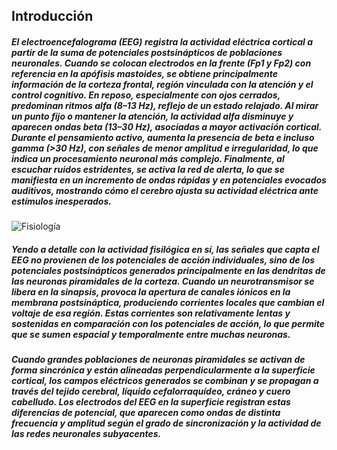 ## Introducción
##### El electroencefalograma (EEG) registra la actividad eléctrica cortical a partir de la suma de potenciales postsinápticos de poblaciones neuronales. Cuando se colocan electrodos en la frente (Fp1 y Fp2) con referencia en la apófisis mastoides, se obtiene principalmente información de la corteza frontal, región vinculada con la atención y el control cognitivo. En reposo, especialmente con ojos cerrados, predominan ritmos alfa (8–13 Hz), reflejo de un estado relajado. Al mirar un punto fijo o mantener la atención, la actividad alfa disminuye y aparecen ondas beta (13–30 Hz), asociadas a mayor activación cortical. Durante el pensamiento activo, aumenta la presencia de beta e incluso gamma (>30 Hz), con señales de menor amplitud e irregularidad, lo que indica un procesamiento neuronal más complejo. Finalmente, al escuchar ruidos estridentes, se activa la red de alerta, lo que se manifiesta en un incremento de ondas rápidas y en potenciales evocados auditivos, mostrando cómo el cerebro ajusta su actividad eléctrica ante estímulos inesperados.

![Fisiología](https://iastate.pressbooks.pub/app/uploads/sites/37/2022/02/3A-fin3.jpg)

##### Yendo a detalle con la actividad fisilógica en sí, las señales que capta el EEG no provienen de los potenciales de acción individuales, sino de los potenciales postsinápticos generados principalmente en las dendritas de las neuronas piramidales de la corteza. Cuando un neurotransmisor se libera en la sinapsis, provoca la apertura de canales iónicos en la membrana postsináptica, produciendo corrientes locales que cambian el voltaje de esa región. Estas corrientes son relativamente lentas y sostenidas en comparación con los potenciales de acción, lo que permite que se sumen espacial y temporalmente entre muchas neuronas.

##### Cuando grandes poblaciones de neuronas piramidales se activan de forma sincrónica y están alineadas perpendicularmente a la superficie cortical, los campos eléctricos generados se combinan y se propagan a través del tejido cerebral, líquido cefalorraquídeo, cráneo y cuero cabelludo. Los electrodos del EEG en la superficie registran estas diferencias de potencial, que aparecen como ondas de distinta frecuencia y amplitud según el grado de sincronización y la actividad de las redes neuronales subyacentes.
